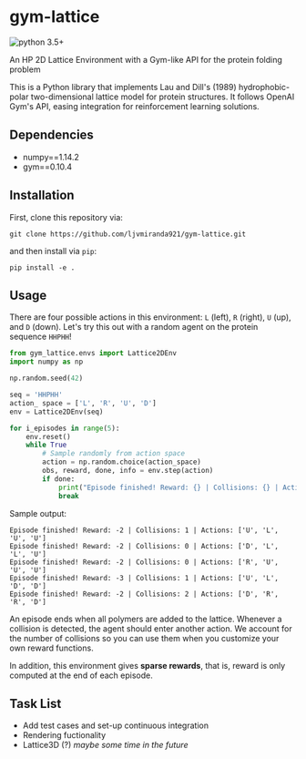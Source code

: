 # gym-lattice

![python 3.5+](https://img.shields.io/badge/python-3.5+-blue.svg)

An HP 2D Lattice Environment with a Gym-like API for the protein folding
problem

This is a Python library that implements Lau and Dill's (1989)
hydrophobic-polar two-dimensional lattice model for protein structures. It
follows OpenAI Gym's API, easing integration for reinforcement learning
solutions.

## Dependencies

- numpy==1.14.2
- gym==0.10.4

## Installation

First, clone this repository via:

```
git clone https://github.com/ljvmiranda921/gym-lattice.git
```

and then install via `pip`:

```
pip install -e .
```

## Usage

There are four possible actions in this environment: `L` (left), `R` (right),
`U` (up), and `D` (down). Let's try this out with a random agent on the
protein sequence `HHPHH`!

```python
from gym_lattice.envs import Lattice2DEnv
import numpy as np

np.random.seed(42)

seq = 'HHPHH'
action_ space = ['L', 'R', 'U', 'D']
env = Lattice2DEnv(seq)

for i_episodes in range(5):
    env.reset()
    while True
        # Sample randomly from action space
        action = np.random.choice(action_space)
        obs, reward, done, info = env.step(action)
        if done:
            print("Episode finished! Reward: {} | Collisions: {} | Actions: {}".format(reward, info['collisions'], info['actions']))
            break
```

Sample output:

```
Episode finished! Reward: -2 | Collisions: 1 | Actions: ['U', 'L', 'U', 'U']
Episode finished! Reward: -2 | Collisions: 0 | Actions: ['D', 'L', 'L', 'U']
Episode finished! Reward: -2 | Collisions: 0 | Actions: ['R', 'U', 'U', 'U']
Episode finished! Reward: -3 | Collisions: 1 | Actions: ['U', 'L', 'D', 'D']
Episode finished! Reward: -2 | Collisions: 2 | Actions: ['D', 'R', 'R', 'D']
```

An episode ends when all polymers are added to the lattice. Whenever a
collision is detected, the agent should enter another action. We account for
the number of collisions so you can use them when you customize your own
reward functions.

In addition, this environment gives **sparse rewards**, that is, reward is
only computed at the end of each episode.

## Task List
- Add test cases and set-up continuous integration
- Rendering fuctionality
- Lattice3D (?) *maybe some time in the future*
